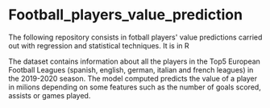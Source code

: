 # Football_players_value_prediction
The following repository consists in fotball players' value predictions carried out with regression and statistical techniques. It is in R

The dataset contains information about all the players in the Top5 European Football Leagues (spanish, english, german, italian and french leagues) in the 2019-2020 season.
The model computed predicts the value of a player in milions depending on some features such as the number of goals scored, assists or games played.

